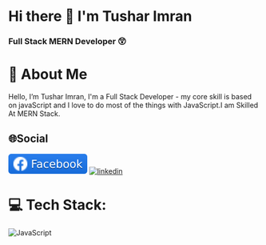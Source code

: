 # Hi there 👋 I'm Tushar Imran

### Full Stack MERN Developer 😲

# 📣 About Me
Hello, I’m Tushar Imran, I'm a Full Stack Developer - my core skill is based on javaScript
and I love to do most of the things with JavaScript.I am Skilled At MERN Stack.

## 🌐Social
[![facebook](/assets/facebook.svg)](https://www.facebook.com/profile.php?id=100009068730323)
[![linkedin](/assets/linkedin.svg)](https://www.linkedin.com/in/tushar454/)

# 💻 Tech Stack:
![JavaScript](https://camo.githubusercontent.com/06b0ed212bf5bae6c044ba0b4a708f97ca82a23e38b089dfc4f97ba239a35cc8/68747470733a2f2f696d672e736869656c64732e696f2f62616467652f6a6176617363726970742d2532333332333333302e7376673f7374796c653d666c61742d737175617265266c6f676f3d6a617661736372697074266c6f676f436f6c6f723d253233463744463145)

